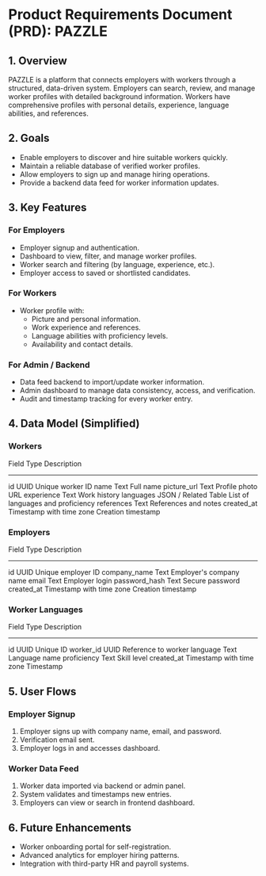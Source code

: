 # Product Requirements Document (PRD): PAZZLE

## 1. Overview

PAZZLE is a platform that connects employers with workers through a
structured, data-driven system. Employers can search, review, and manage
worker profiles with detailed background information. Workers have
comprehensive profiles with personal details, experience, language
abilities, and references.

## 2. Goals

-   Enable employers to discover and hire suitable workers quickly.
-   Maintain a reliable database of verified worker profiles.
-   Allow employers to sign up and manage hiring operations.
-   Provide a backend data feed for worker information updates.

## 3. Key Features

### For Employers

-   Employer signup and authentication.
-   Dashboard to view, filter, and manage worker profiles.
-   Worker search and filtering (by language, experience, etc.).
-   Employer access to saved or shortlisted candidates.

### For Workers

-   Worker profile with:
    -   Picture and personal information.
    -   Work experience and references.
    -   Language abilities with proficiency levels.
    -   Availability and contact details.

### For Admin / Backend

-   Data feed backend to import/update worker information.
-   Admin dashboard to manage data consistency, access, and
    verification.
-   Audit and timestamp tracking for every worker entry.

## 4. Data Model (Simplified)

### Workers

  Field         Type                       Description
  ------------- -------------------------- -----------------------------------
  id            UUID                       Unique worker ID
  name          Text                       Full name
  picture_url   Text                       Profile photo URL
  experience    Text                       Work history
  languages     JSON / Related Table       List of languages and proficiency
  references    Text                       References and notes
  created_at    Timestamp with time zone   Creation timestamp

### Employers

  Field           Type                       Description
  --------------- -------------------------- -------------------------
  id              UUID                       Unique employer ID
  company_name    Text                       Employer's company name
  email           Text                       Employer login
  password_hash   Text                       Secure password
  created_at      Timestamp with time zone   Creation timestamp

### Worker Languages

  Field         Type                       Description
  ------------- -------------------------- ---------------------
  id            UUID                       Unique ID
  worker_id     UUID                       Reference to worker
  language      Text                       Language name
  proficiency   Text                       Skill level
  created_at    Timestamp with time zone   Timestamp

## 5. User Flows

### Employer Signup

1.  Employer signs up with company name, email, and password.
2.  Verification email sent.
3.  Employer logs in and accesses dashboard.

### Worker Data Feed

1.  Worker data imported via backend or admin panel.
2.  System validates and timestamps new entries.
3.  Employers can view or search in frontend dashboard.

## 6. Future Enhancements

-   Worker onboarding portal for self-registration.
-   Advanced analytics for employer hiring patterns.
-   Integration with third-party HR and payroll systems.
